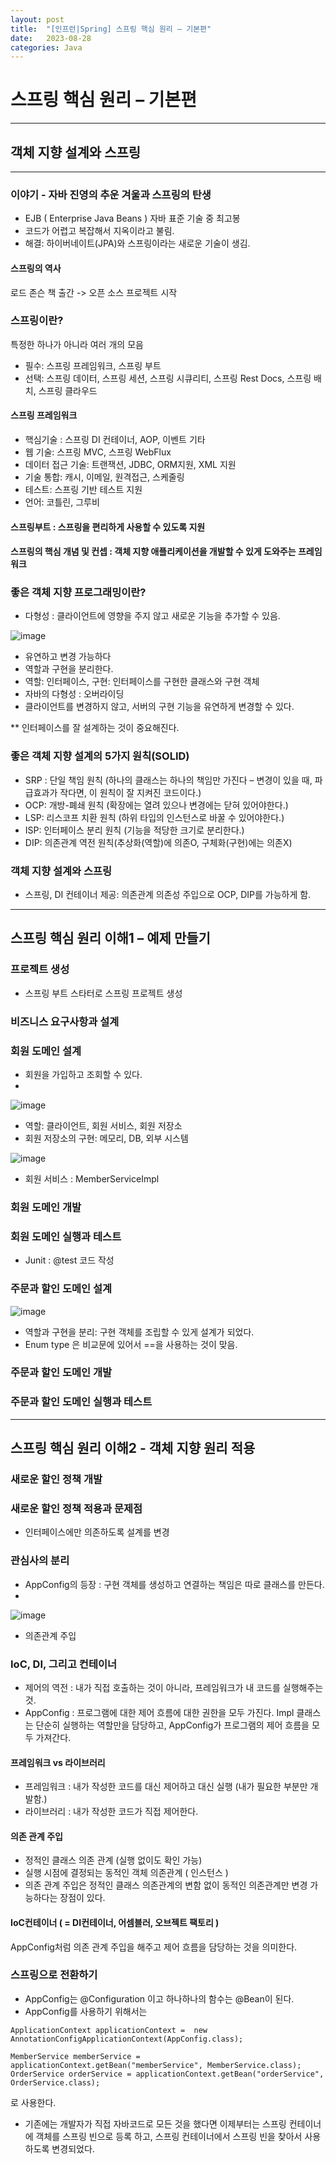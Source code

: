 ```yaml
---
layout: post
title:  "[인프런|Spring] 스프링 핵심 원리 – 기본편"
date:   2023-08-28
categories: Java
---
```


# 스프링 핵심 원리 – 기본편

--- 



## 객체 지향 설계와 스프링

---

### 이야기 - 자바 진영의 추운 겨울과 스프링의 탄생 

-	EJB ( Enterprise Java Beans ) 자바 표준 기술 중 최고봉
-	코드가 어렵고 복잡해서 지옥이라고 불림.
-	해결: 하이버네이트(JPA)와 스프링이라는 새로운 기술이 생김.

#### 스프링의 역사

로드 존슨 책 출간 -> 오픈 소스 프로젝트 시작


### 스프링이란? 

특정한 하나가 아니라 여러 개의 모음
-	필수: 스프링 프레임워크, 스프링 부트
-	선택: 스프링 데이터, 스프링 세션, 스프링 시큐리티, 스프링 Rest Docs, 스프링 배치, 스프링 클라우드
#### 스프링 프레임워크

-	핵심기술 : 스프링 DI 컨테이너, AOP, 이벤트 기타
-	웹 기술: 스프링 MVC, 스프링 WebFlux
-	데이터 접근 기술: 트랜잭션, JDBC, ORM지원, XML 지원
-	기술 통합: 캐시, 이메일, 원격접근, 스케줄링
-	테스트: 스프링 기반 테스트 지원
-	언어: 코틀린, 그루비

#### 스프링부트 : 스프링을 편리하게 사용할 수 있도록 지원

#### 스프링의 핵심 개념 및 컨셉 : 객체 지향 애플리케이션을 개발할 수 있게 도와주는 프레임워크


### 좋은 객체 지향 프로그래밍이란? 

-	다형성 : 클라이언트에 영향을 주지 않고 새로운 기능을 추가할 수 있음.

![image](https://github.com/talkingOrange/talkingOrange.github.io/assets/88815795/227a7e71-3add-4c2e-a6d9-166bafce5db5)

 
-	유연하고 변경 가능하다
-	역할과 구현을 분리한다.
-	역할: 인터페이스, 구현: 인터페이스를 구현한 클래스와 구현 객체
-	자바의 다형성 : 오버라이딩
-	클라이언트를 변경하지 않고, 서버의 구현 기능을 유연하게 변경할 수 있다.

** 인터페이스를 잘 설계하는 것이 중요해진다.

### 좋은 객체 지향 설계의 5가지 원칙(SOLID) 

-	SRP : 단일 책임 원칙 (하나의 클래스는 하나의 책임만 가진다 – 변경이 있을 때, 파급효과가 작다면, 이 원칙이 잘 지켜진 코드이다.)
-	OCP: 개방-폐쇄 원칙 (확장에는 열려 있으나 변경에는 닫혀 있어야한다.)
-	LSP: 리스코프 치환 원칙 (하위 타입의 인스턴스로 바꿀 수 있어야한다.)
-	ISP: 인터페이스 분리 원칙 (기능을 적당한 크기로 분리한다.)
-	DIP: 의존관계 역전 원칙(추상화(역할)에 의존O, 구체화(구현)에는 의존X) 


### 객체 지향 설계와 스프링 

-	스프링, DI 컨테이너 제공: 의존관계 의존성 주입으로 OCP, DIP를 가능하게 함.


---


## 스프링 핵심 원리 이해1 – 예제 만들기

### 프로젝트 생성 

-	스프링 부트 스타터로 스프링 프로젝트 생성

### 비즈니스 요구사항과 설계

### 회원 도메인 설계 

-	회원을 가입하고 조회할 수 있다.
-	
 ![image](https://github.com/talkingOrange/talkingOrange.github.io/assets/88815795/760df7eb-d4f8-422f-ab82-1e9a37f5acb0)


-	역할: 클라이언트, 회원 서비스, 회원 저장소
-	회원 저장소의 구현: 메모리, DB, 외부 시스템

 ![image](https://github.com/talkingOrange/talkingOrange.github.io/assets/88815795/da2ebf4b-60e3-41af-8cd8-f14892592c9d)


-	회원 서비스 : MemberServiceImpl


### 회원 도메인 개발 
### 회원 도메인 실행과 테스트 
-	Junit : @test 코드 작성

### 주문과 할인 도메인 설계 

![image](https://github.com/talkingOrange/talkingOrange.github.io/assets/88815795/b3cc52a3-66a9-4b82-99e2-c8782686c515)





 

-	역할과 구현을 분리: 구현 객체를 조립할 수 있게 설계가 되었다.
-	Enum type 은 비교문에 있어서 ==을 사용하는 것이 맞음.


### 주문과 할인 도메인 개발 

### 주문과 할인 도메인 실행과 테스트

---

## 스프링 핵심 원리 이해2 - 객체 지향 원리 적용

### 새로운 할인 정책 개발 

### 새로운 할인 정책 적용과 문제점 

-	인터페이스에만 의존하도록 설계를 변경


### 관심사의 분리 

-	AppConfig의 등장 : 구현 객체를 생성하고 연결하는 책임은 따로 클래스를 만든다.
-	
 ![image](https://github.com/talkingOrange/talkingOrange.github.io/assets/88815795/fac9512b-3f21-4bda-aa59-d8d4858a5a4c)


-	의존관계 주입

### IoC, DI, 그리고 컨테이너 
-	제어의 역전 : 내가 직접 호출하는 것이 아니라, 프레임워크가 내 코드를 실행해주는 것.
-	AppConfig : 프로그램에 대한 제어 흐름에 대한 권한을 모두 가진다. Impl 클래스는 단순히 실행하는 역할만을 담당하고, AppConfig가 프로그램의 제어 흐름을 모두 가져간다.

#### 프레임워크 vs 라이브러리

- 프레임워크 : 내가 작성한 코드를 대신 제어하고 대신 실행 (내가 필요한 부분만 개발함.)
- 라이브러리 : 내가 작성한 코드가 직접 제어한다. 

#### 의존 관계 주입

-	정적인 클래스 의존 관계 (실행 없이도 확인 가능)
-	실행 시점에 결정되는 동적인 객체 의존관계 ( 인스턴스 ) 
-	의존 관계 주입은 정적인 클래스 의존관계의 변함 없이 동적인 의존관계만 변경 가능하다는 장점이 있다.

#### IoC컨테이너 ( = DI컨테이너, 어셈블러, 오브젝트 팩토리 )

AppConfig처럼 의존 관계 주입을 해주고 제어 흐름을 담당하는 것을 의미한다. 

### 스프링으로 전환하기

-	AppConfig는 @Configuration 이고 하나하나의 함수는 @Bean이 된다.
-	AppConfig를 사용하기 위해서는 

``` 
ApplicationContext applicationContext =  new AnnotationConfigApplicationContext(AppConfig.class); 

MemberService memberService = applicationContext.getBean("memberService", MemberService.class); 
OrderService orderService = applicationContext.getBean("orderService", OrderService.class);

``` 

로 사용한다. 


-	기존에는 개발자가 직접 자바코드로 모든 것을 했다면 이제부터는 스프링 컨테이너에 객체를 스프링 빈으로 등록 하고, 스프링 컨테이너에서 스프링 빈을 찾아서 사용하도록 변경되었다.





